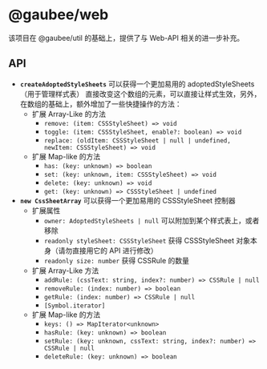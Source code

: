 # @gaubee/web

该项目在 @gaubee/util 的基础上，提供了与 Web-API 相关的进一步补充。

## API

- **`createAdoptedStyleSheets`** 可以获得一个更加易用的 adoptedStyleSheets（用于管理样式表）
  直接改变这个数组的元素，可以直接让样式生效，另外，在数组的基础上，额外增加了一些快捷操作的方法：
  - 扩展 Array-Like 的方法
    - `remove: (item: CSSStyleSheet) => void`
    - `toggle: (item: CSSStyleSheet, enable?: boolean) => void`
    - `replace: (oldItem: CSSStyleSheet | null | undefined, newItem: CSSStyleSheet) => void`
  - 扩展 Map-like 的方法
    - `has: (key: unknown) => boolean`
    - `set: (key: unknown, item: CSSStyleSheet) => void`
    - `delete: (key: unknown) => void`
    - `get: (key: unknown) => CSSStyleSheet | undefined`
- **`new CssSheetArray`** 可以获得一个更加易用的 CSSStyleSheet 控制器
  - 扩展属性
    - `owner: AdoptedStyleSheets | null` 可以附加到某个样式表上，或者移除
    - `readonly styleSheet: CSSStyleSheet` 获得 CSSStyleSheet 对象本身（请勿直接用它的 API 进行修改）
    - `readonly size: number` 获得 CSSRule 的数量
  - 扩展 Array-Like 方法
    - `addRule: (cssText: string, index?: number) => CSSRule | null`
    - `removeRule: (index: number) => boolean`
    - `getRule: (index: number) => CSSRule | null`
    - `[Symbol.iterator]`
  - 扩展 Map-like 的方法
    - `keys: () => MapIterator<unknown>`
    - `hasRule: (key: unknown) => boolean`
    - `setRule: (key: unknown, cssText: string, index?: number) => CSSRule | null`
    - `deleteRule: (key: unknown) => boolean`
